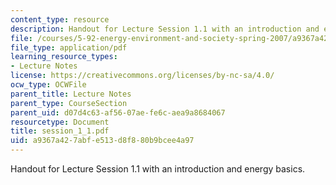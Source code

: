 ```yaml
---
content_type: resource
description: Handout for Lecture Session 1.1 with an introduction and energy basics.
file: /courses/5-92-energy-environment-and-society-spring-2007/a9367a427abfe513d8f880b9bcee4a97_session_1_1.pdf
file_type: application/pdf
learning_resource_types:
- Lecture Notes
license: https://creativecommons.org/licenses/by-nc-sa/4.0/
ocw_type: OCWFile
parent_title: Lecture Notes
parent_type: CourseSection
parent_uid: d07d4c63-af56-07ae-fe6c-aea9a8684067
resourcetype: Document
title: session_1_1.pdf
uid: a9367a42-7abf-e513-d8f8-80b9bcee4a97
---
```

Handout for Lecture Session 1.1 with an introduction and energy basics.